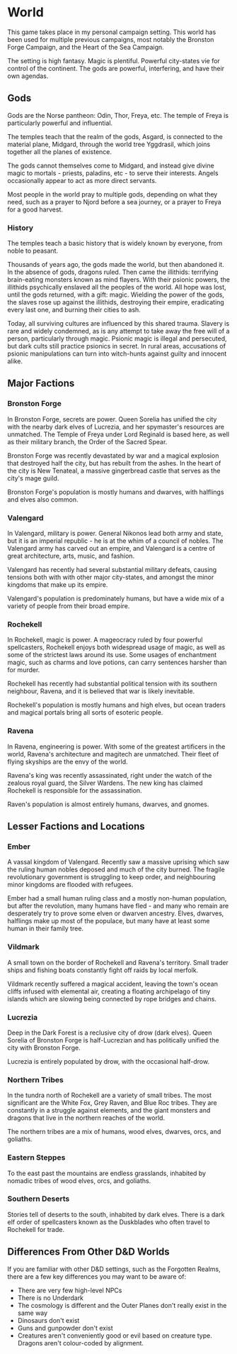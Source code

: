 # World
This game takes place in my personal campaign setting. This world has been used for multiple previous campaigns, most notably the Bronston Forge Campaign, and the Heart of the Sea Campaign.

The setting is high fantasy. Magic is plentiful. Powerful city-states vie for control of the continent. The gods are powerful, interfering, and have their own agendas.

## Gods
Gods are the Norse pantheon: Odin, Thor, Freya, etc. The temple of Freya is particularly powerful and influential.

The temples teach that the realm of the gods, Asgard, is connected to the material plane, Midgard, through the world tree Yggdrasil, which joins together all the planes of existence.

The gods cannot themselves come to Midgard, and instead give divine magic to mortals - priests, paladins, etc - to serve their interests. Angels occasionally appear to act as more direct servants.

Most people in the world pray to multiple gods, depending on what they need, such as a prayer to Njord before a sea journey, or a prayer to Freya for a good harvest.
### History
The temples teach a basic history that is widely known by everyone, from noble to peasant.

Thousands of years ago, the gods made the world, but then abandoned it. In the absence of gods, dragons ruled. Then came the illithids: terrifying brain-eating monsters known as mind flayers. With their psionic powers, the illithids psychically enslaved all the peoples of the world. All hope was lost, until the gods returned, with a gift: magic. Wielding the power of the gods, the slaves rose up against the illithids, destroying their empire, eradicating every last one, and burning their cities to ash.

Today, all surviving cultures are influenced by this shared trauma. Slavery is rare and widely condemned, as is any attempt to take away the free will of a person, particularly through magic. Psionic magic is illegal and persecuted, but dark cults still practice psionics in secret. In rural areas, accusations of psionic manipulations can turn into witch-hunts against guilty and innocent alike.
## Major Factions
### Bronston Forge
In Bronston Forge, secrets are power. Queen Sorelia has unified the city with the nearby dark elves of Lucrezia, and her spymaster's resources are unmatched. The Temple of Freya under Lord Reginald is based here, as well as their military branch, the Order of the Sacred Spear.

Bronston Forge was recently devastated by war and a magical explosion that destroyed half the city, but has rebuilt from the ashes. In the heart of the city is New Tenateal, a massive gingerbread castle that serves as the city's mage guild.

Bronston Forge's population is mostly humans and dwarves, with halflings and elves also common.
### Valengard
In Valengard, military is power. General Nikonos lead both army and state, but it is an imperial republic - he is at the whim of a council of nobles. The Valengard army has carved out an empire, and Valengard is a centre of great architecture, arts, music, and fashion.

Valengard has recently had several substantial military defeats, causing tensions both with with other major city-states, and amongst the minor kingdoms that make up its empire.

Valengard's population is predominately humans, but have a wide mix of a variety of people from their broad empire.
### Rochekell
In Rochekell, magic is power. A mageocracy ruled by four powerful spellcasters, Rochekell enjoys both widespread usage of magic, as well as some of the strictest laws around its use. Some usages of enchantment magic, such as charms and love potions, can carry sentences harsher than for murder.

Rochekell has recently had substantial political tension with its southern neighbour, Ravena, and it is believed that war is likely inevitable.

Rochekell's population is mostly humans and high elves, but ocean traders and magical portals bring all sorts of esoteric people.
### Ravena
In Ravena, engineering is power. With some of the greatest artificers in the world, Ravena's architecture and magitech are unmatched. Their fleet of flying skyships are the envy of the world.

Ravena's king was recently assassinated, right under the watch of the zealous royal guard, the Silver Wardens. The new king has claimed Rochekell is responsible for the assassination.

Raven's population is almost entirely humans, dwarves, and gnomes. 
## Lesser Factions and Locations
### Ember
A vassal kingdom of Valengard. Recently saw a massive uprising which saw the ruling human nobles deposed and much of the city burned. The fragile revolutionary government is struggling to keep order, and neighbouring minor kingdoms are flooded with refugees.

Ember had a small human ruling class and a mostly non-human population, but after the revolution, many humans have fled - and many who remain are desperately try to prove some elven or dwarven ancestry. Elves, dwarves, halflings make up most of the populace, but many have at least some human in their family tree.
### Vildmark
A small town on the border of Rochekell and Ravena's territory. Small trader ships and fishing boats constantly fight off raids by local merfolk.

Vildmark recently suffered a magical accident, leaving the town's ocean cliffs infused with elemental air, creating a floating archipelago of tiny islands which are slowing being connected by rope bridges and chains.
### Lucrezia
Deep in the Dark Forest is a reclusive city of drow (dark elves). Queen Sorelia of Bronston Forge is half-Lucrezian and has politically unified the city with Bronston Forge.

Lucrezia is entirely populated by drow, with the occasional half-drow.
### Northern Tribes
In the tundra north of Rochekell are a variety of small tribes. The most significant are the White Fox, Grey Raven, and Blue Roc tribes. They are constantly in a struggle against elements, and the giant monsters and dragons that live in the northern reaches of the world.

The northern tribes are a mix of humans, wood elves, dwarves, orcs, and goliaths.
### Eastern Steppes
To the east past the mountains are endless grasslands, inhabited by nomadic tribes of wood elves, orcs, and goliaths.
### Southern Deserts
Stories tell of deserts to the south, inhabited by dark elves. There is a dark elf order of spellcasters known as the Duskblades who often travel to Rochekell for trade.
## Differences From Other D&D Worlds
If you are familiar with other D&D settings, such as the Forgotten Realms, there are a few key differences you may want to be aware of:

* There are very few high-level NPCs
* There is no Underdark
* The cosmology is different and the Outer Planes don't really exist in the same way
* Dinosaurs don't exist
* Guns and gunpowder don't exist
* Creatures aren't conveniently good or evil based on creature type. Dragons aren't colour-coded by alignment.